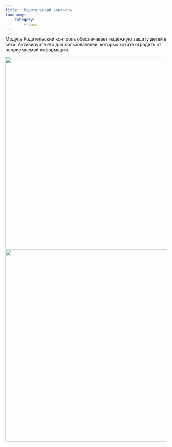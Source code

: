 ```yaml
---
title: 'Родительский контроль'
taxonomy:
    category:
        - docs
---
```

Модуль Родительский контроль обеспечивает надёжную защиту детей в сети. Активируйте его для пользователей, которых хотите оградить от неприемлемой информации.

<img src="https://cloud.githubusercontent.com/assets/20211341/19993824/b984a62a-a22f-11e6-95ea-628d4c5fcf07.png" width=800 height=600>

<img src="https://cloud.githubusercontent.com/assets/20211341/19993825/b987bd56-a22f-11e6-9dcd-22bb33c8a982.png" width=800 height=600>
